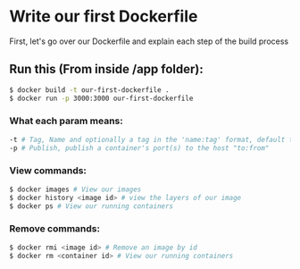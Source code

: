 # Write our first Dockerfile
First, let's go over our Dockerfile and explain each step of the build process

## Run this (From inside /app folder):
```sh
$ docker build -t our-first-dockerfile .
$ docker run -p 3000:3000 our-first-dockerfile
```


### What each param means:
```sh
-t # Tag, Name and optionally a tag in the 'name:tag' format, default tag is "latest"
-p # Publish, publish a container's port(s) to the host "to:from"
```

### View commands:
```sh
$ docker images # View our images
$ docker history <image id> # view the layers of our image
$ docker ps # View our running containers
```

### Remove commands:
```sh
$ docker rmi <image id> # Remove an image by id
$ docker rm <container id> # View our running containers
```